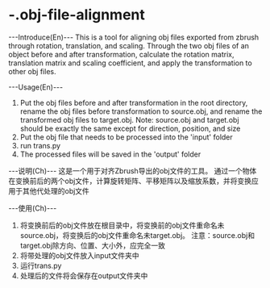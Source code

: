 # -.obj-file-alignment
---Introduce(En)---
This is a tool for aligning obj files exported from zbrush through rotation, translation, and scaling.
Through the two obj files of an object before and after transformation, calculate the rotation matrix, translation matrix and scaling coefficient, and apply the transformation to other obj files.

---Usage(En)---
1. Put the obj files before and after transformation in the root directory, rename the obj files before transformation to source.obj, and rename the transformed obj files to target.obj.
  Note: source.obj and target.obj should be exactly the same except for direction, position, and size
2. Put the obj file that needs to be processed into the 'input' folder
3. run trans.py
4. The processed files will be saved in the 'output' folder



---说明(Ch)---
这是一个用于对齐Zbrush导出的obj文件的工具。
通过一个物体在变换前后的两个obj文件，计算旋转矩阵、平移矩阵以及缩放系数，并将变换应用于其他代处理的obj文件

---使用(Ch)---
1. 将变换前后的obj文件放在根目录中，将变换前的obj文件重命名未source.obj，将变换后的obj文件重命名未target.obj。
  注意：source.obj和target.obj除方向、位置、大小外，应完全一致
2. 将带处理的obj文件放入input文件夹中
3. 运行trans.py
4. 处理后的文件将会保存在output文件夹中

